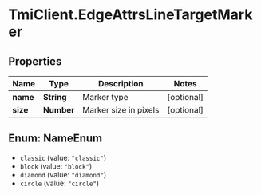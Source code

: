 # TmiClient.EdgeAttrsLineTargetMarker

## Properties
Name | Type | Description | Notes
------------ | ------------- | ------------- | -------------
**name** | **String** | Marker type | [optional] 
**size** | **Number** | Marker size in pixels | [optional] 

<a name="NameEnum"></a>
## Enum: NameEnum

* `classic` (value: `"classic"`)
* `block` (value: `"block"`)
* `diamond` (value: `"diamond"`)
* `circle` (value: `"circle"`)

